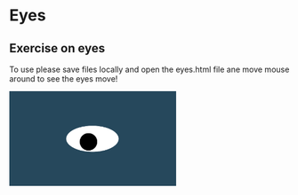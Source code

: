 # Eyes
## Exercise on eyes

To use please save files locally and open the eyes.html file ane move mouse around to see the eyes move!

<img src= "oneeye.png" width='300'/>
